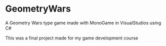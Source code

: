 # GeometryWars
A Geometry Wars type game made with MonoGame in VisualStudios using C#

This was a final project made for my game development course

